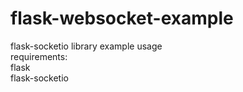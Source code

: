 # flask-websocket-example
flask-socketio library example usage\
requirements:\
flask\
flask-socketio
